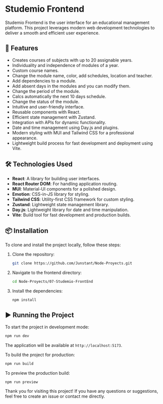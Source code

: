 # Studemio Frontend

Studemio Frontend is the user interface for an educational management platform. This project leverages modern web development technologies to deliver a smooth and efficient user experience.

## 🚀 Features

- Creates courses of subjects with up to 20 assignable years.
- Individuality and independence of modules of a year.
- Custom course names.
- Change the module name, color, add schedules, location and teacher.
- Add dependencies to a module.
- Add absent days in the modules and you can modify them.
- Change the period of the module.
- Calcs automatically the next 10 days schedule.
- Change the status of the module.
- Intuitive and user-friendly interface.
- Reusable components with React.
- Efficient state management with Zustand.
- Integration with APIs for dynamic functionality.
- Date and time management using Day.js and plugins.
- Modern styling with MUI and Tailwind CSS for a professional appearance.
- Lightweight build process for fast development and deployment using Vite.

## 🛠️ Technologies Used

- **React**: A library for building user interfaces.
- **React Router DOM**: For handling application routing.
- **MUI**: Material-UI components for a polished design.
- **Emotion**: CSS-in-JS library for styling.
- **Tailwind CSS**: Utility-first CSS framework for custom styling.
- **Zustand**: Lightweight state management library.
- **Day.js**: Lightweight library for date and time manipulation.
- **Vite**: Build tool for fast development and production builds.

## 📦 Installation

To clone and install the project locally, follow these steps:

1. Clone the repository:

   ```bash
   git clone https://github.com/Junstant/Node-Proyects.git
   ```

2. Navigate to the frontend directory:

   ```bash
   cd Node-Proyects/07-Studemio-FrontEnd
   ```

3. Install the dependencies:

   ```bash
   npm install
   ```

## ▶️ Running the Project

To start the project in development mode:

```bash
npm run dev
```

The application will be available at `http://localhost:5173`.

To build the project for production:

```bash
npm run build
```

To preview the production build:

```bash
npm run preview
```

Thank you for visiting this project! If you have any questions or suggestions, feel free to create an issue or contact me directly.
